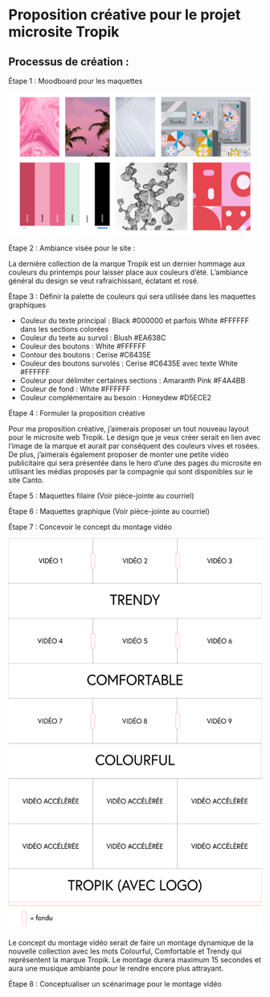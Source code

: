 # Proposition créative pour le projet microsite Tropik

## Processus de création :

Étape 1 : Moodboard pour les maquettes

![Moodboard](medias/maquettes/moodboard.png)

Étape 2 : Ambiance visée pour le site :

La dernière collection de la marque Tropik est un dernier hommage aux couleurs du printemps pour laisser place aux couleurs d’été. L’ambiance général du design se veut rafraichissant, éclatant et rosé. 

Étape 3 : Définir la palette de couleurs qui sera utilisée dans les maquettes graphiques

- Couleur du texte principal : Black #000000 et parfois White #FFFFFF dans les sections colorées
- Couleur du texte au survol : Blush #EA638C
- Couleur des boutons : White #FFFFFF
- Contour des boutons : Cerise #C6435E
- Couleur des boutons survolés : Cerise #C6435E avec texte White #FFFFFF
- Couleur pour délimiter certaines sections : Amaranth Pink #F4A4BB
- Couleur de fond : White #FFFFFF
- Couleur complémentaire au besoin : Honeydew #D5ECE2

Étape 4 : Formuler la proposition créative 

Pour ma proposition créative, j’aimerais proposer un tout nouveau layout pour le microsite web Tropik. Le design que je veux créer serait en lien avec l’image de la marque et aurait par conséquent des couleurs vives et rosées. De plus, j’aimerais également proposer de monter une petite vidéo publicitaire qui sera présentée dans le hero d’une des pages du microsite en utilisant les médias proposés par la compagnie qui sont disponibles sur le site Canto.

Étape 5 : Maquettes filaire (Voir pièce-jointe au courriel)

Étape 6 : Maquettes graphique (Voir pièce-jointe au courriel)

Étape 7 : Concevoir le concept du montage vidéo

![Scénarimage](medias/maquettes/scenarimage.png)

Le concept du montage vidéo serait de faire un montage dynamique de la nouvelle collection avec les mots Colourful, Comfortable et Trendy qui représentent la marque Tropik. Le montage durera maximum 15 secondes et aura une musique ambiante pour le rendre encore plus attrayant. 

Étape 8 : Conceptualiser un scénarimage pour le montage vidéo

